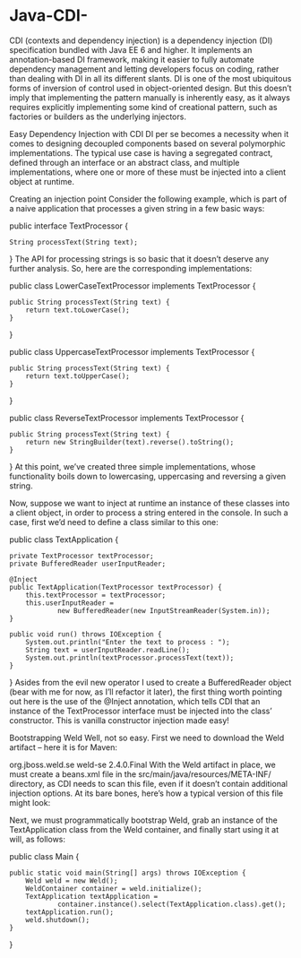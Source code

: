 # Java-CDI-
CDI (contexts and dependency injection) is a dependency injection (DI) specification bundled with Java EE 6 and higher. It implements an annotation-based DI framework, making it easier to fully automate dependency management and letting developers focus on coding, rather than dealing with DI in all its different slants.  DI is one of the most ubiquitous forms of inversion of control used in object-oriented design. But this doesn’t imply that implementing the pattern manually is inherently easy, as it always requires explicitly implementing some kind of creational pattern, such as factories or builders as the underlying injectors.

Easy Dependency Injection with CDI
DI per se becomes a necessity when it comes to designing decoupled components based on several polymorphic implementations. The typical use case is having a segregated contract, defined through an interface or an abstract class, and multiple implementations, where one or more of these must be injected into a client object at runtime.

Creating an injection point
Consider the following example, which is part of a naive application that processes a given string in a few basic ways:

public interface TextProcessor {

    String processText(String text);

}
The API for processing strings is so basic that it doesn’t deserve any further analysis. So, here are the corresponding implementations:

public class LowerCaseTextProcessor implements TextProcessor {

    public String processText(String text) {
        return text.toLowerCase();
    }

}

public class UppercaseTextProcessor implements TextProcessor {

    public String processText(String text) {
        return text.toUpperCase();
    }

}

public class ReverseTextProcessor implements TextProcessor {

    public String processText(String text) {
        return new StringBuilder(text).reverse().toString();
    }

}
At this point, we’ve created three simple implementations, whose functionality boils down to lowercasing, uppercasing and reversing a given string.

Now, suppose we want to inject at runtime an instance of these classes into a client object, in order to process a string entered in the console. In such a case, first we’d need to define a class similar to this one:

public class TextApplication {

    private TextProcessor textProcessor;
    private BufferedReader userInputReader;

    @Inject
    public TextApplication(TextProcessor textProcessor) {
        this.textProcessor = textProcessor;
        this.userInputReader =
                new BufferedReader(new InputStreamReader(System.in));
    }

    public void run() throws IOException {
        System.out.println("Enter the text to process : ");
        String text = userInputReader.readLine();
        System.out.println(textProcessor.processText(text));
    }

}
Asides from the evil new operator I used to create a BufferedReader object (bear with me for now, as I’ll refactor it later), the first thing worth pointing out here is the use of the @Inject annotation, which tells CDI that an instance of the TextProcessor interface must be injected into the class’ constructor. This is vanilla constructor injection made easy!

Bootstrapping Weld
Well, not so easy. First we need to download the Weld artifact – here it is for Maven:

<dependency>
    <groupId>org.jboss.weld.se</groupId>
    <artifactId>weld-se</artifactId>
    <version>2.4.0.Final</version>
</dependency>
With the Weld artifact in place, we must create a beans.xml file in the src/main/java/resources/META-INF/ directory, as CDI needs to scan this file, even if it doesn’t contain additional injection options. At its bare bones, here’s how a typical version of this file might look:

<?xml version="1.0" encoding="UTF-8"?>
<beans
        xmlns="http://xmlns.jcp.org/xml/ns/javaee"
        xmlns:xsi="http://www.w3.org/2001/XMLSchema-instance"
        xsi:schemaLocation="http://xmlns.jcp.org/xml/ns/javaee
                      http://xmlns.jcp.org/xml/ns/javaee/beans_1_1.xsd"
        bean-discovery-mode="all">
</beans>
Next, we must programmatically bootstrap Weld, grab an instance of the TextApplication class from the Weld container, and finally start using it at will, as follows:

public class Main {

    public static void main(String[] args) throws IOException {
        Weld weld = new Weld();
        WeldContainer container = weld.initialize();
        TextApplication textApplication =
                container.instance().select(TextApplication.class).get();
        textApplication.run();
        weld.shutdown();
    }

}
